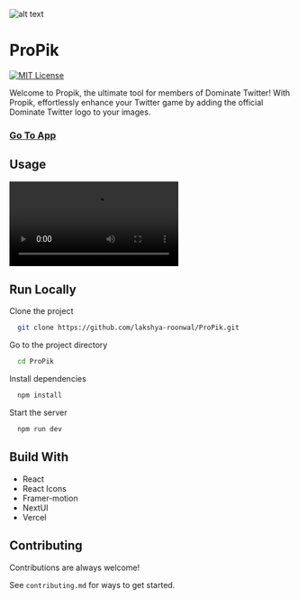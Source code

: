![alt text](image.png)

# ProPik

[![MIT License](https://img.shields.io/badge/License-MIT-green.svg)](https://choosealicense.com/licenses/mit/) 

Welcome to Propik, the ultimate tool for members of Dominate Twitter! With Propik, effortlessly enhance your Twitter game by adding the official Dominate Twitter logo to your images.
### [Go To App](https://pro-pik.vercel.app/)

## Usage
<video controls src="Video Example.mp4" title="Title"></video>

## Run Locally

Clone the project

```bash
  git clone https://github.com/lakshya-roonwal/ProPik.git
```

Go to the project directory

```bash
  cd ProPik
```

Install dependencies

```bash
  npm install
```

Start the server

```bash
  npm run dev
```



## Build With
- React
- React Icons
- Framer-motion
- NextUI
- Vercel


## Contributing

Contributions are always welcome!

See `contributing.md` for ways to get started.